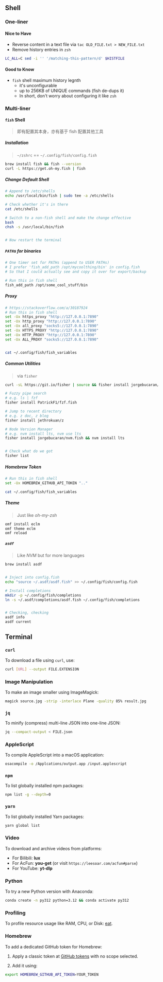 
## Shell

### One-liner

#### Nice to Have

- Reverse content in a text file via `tac OLD_FILE.txt > NEW_FILE.txt`
- Remove history entries in `zsh`

```sh
LC_ALL=C sed -i '' '/matching-this-pattern/d' $HISTFILE
```

#### Good to Know

- `fish` shell maximum history legnth
    - it's unconfigurable
    - up to 256KB of UNIQUE commands (fish de-dups it)
    - In short, don't worry about configuring it like `zsh`

### Multi-liner

#### `fish` Shell

> 即有配置其本身，亦有基于 fish 配置其他工具

##### Installation

> `~/zshrc` == `~/.config/fish/config.fish`

```sh
brew install fish && fish --version
curl -L https://get.oh-my.fish | fish
```

##### Change Default Shell

```sh
# Append to /etc/shells
echo /usr/local/bin/fish | sudo tee -a /etc/shells

# Check whether it's in there
cat /etc/shells

# Switch to a non-fish shell and make the change effective
bash
chsh -s /usr/local/bin/fish


# Now restart the terminal
```

##### `PATH`s for binaries

```sh
# One timer set for PATHs (append to USER PATHs)
# I prefer 'fish_add_path /opt/mycoolthing/bin' in config.fish
# So that I could actually see and copy it over for export/backup

# Run this in fish shell
fish_add_path /opt/some_cool_stuff/bin
```

##### Proxy

```sh
# https://stackoverflow.com/a/30187924
# Run this in fish shell
set -Ux https_proxy "http://127.0.0.1:7890"
set -Ux http_proxy "http://127.0.0.1:7890"
set -Ux all_proxy "socks5://127.0.0.1:7890"
set -Ux HTTPS_PROXY "http://127.0.0.1:7890"
set -Ux HTTP_PROXY "http://127.0.0.1:7890"
set -Ux ALL_PROXY "socks5://127.0.0.1:7890"


cat ~/.config/fish/fish_variables
```

##### Common Utilities

> via `fisher`

```sh
curl -sL https://git.io/fisher | source && fisher install jorgebucaran/fisher

# Fuzzy pipe search
# e.g. ls | fzf
fisher install PatrickF1/fzf.fish

# Jump to recent directory
# e.g. z doc, z blog
fisher install jethrokuan/z

# Node Version Manager
# e.g. nvm install lts, nvm use lts
fisher install jorgebucaran/nvm.fish && nvm install lts


# Check what do we got
fisher list
```

##### Homebrew Token

```sh
# Run this in fish shell
set -Ux HOMEBREW_GITHUB_API_TOKEN ".."

cat ~/.config/fish/fish_variables
```

##### Theme

> Just like *oh-my-zsh*

```sh
omf install eclm
omf theme eclm
omf reload
```

##### `asdf`

> Like *NVM* but for more languages

```sh
brew install asdf


# Inject into config.fish
echo "source ~/.asdf/asdf.fish" >> ~/.config/fish/config.fish

# Install completions
mkdir -p ~/.config/fish/completions
ln -s ~/.asdf/completions/asdf.fish ~/.config/fish/completions


# Checking, checking
asdf info
asdf current
```

## Terminal

### `curl`

To download a file using `curl`, use:

```bash
curl [URL] --output FILE.EXTENSION
```

### Image Manipulation

To make an image smaller using ImageMagick:

```bash
magick source.jpg -strip -interlace Plane -quality 85% result.jpg
```

### `jq`

To minify (compress) multi-line JSON into one-line JSON:

```bash
jq --compact-output < FILE.json
```

### AppleScript

To compile AppleScript into a macOS application:

```bash
osacompile -o /Applcations/output.app /input.applescript
```

### `npm`

To list globally installed npm packages:

```bash
npm list -g --depth=0
```

### `yarn`

To list globally installed Yarn packages:

```bash
yarn global list
```

### Video

To download and archive videos from platforms:

- For Bilibili: **lux**
- For AcFun: **you-get** (or visit `https://leesoar.com/acfun#parse`)
- For YouTube: **yt-dlp**

### Python

To try a new Python version with Anaconda:

```bash
conda create -n py312 python=3.12 && conda activate py312
```

### Profiling

To profile resource usage like RAM, CPU, or Disk: [eat](https://github.com/shawn-bluce/eat).

### Homebrew

To add a dedicated GitHub token for Homebrew:

1. Apply a classic token at [GitHub tokens](https://github.com/settings/tokens) with no scope selected.

2. Add it using:

```bash
export HOMEBREW_GITHUB_API_TOKEN=YOUR_TOKEN
```
